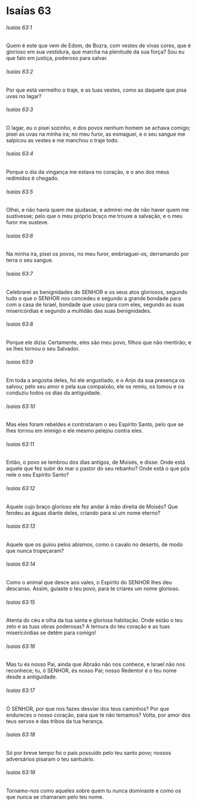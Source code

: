 # Isaías 63

###### Isaías 63:1

Quem é este que vem de Edom, de Bozra, com vestes de vivas cores, que é glorioso em sua vestidura, que marcha na plenitude da sua força? Sou eu que falo em justiça, poderoso para salvar.

###### Isaías 63:2

Por que está vermelho o traje, e as tuas vestes, como as daquele que pisa uvas no lagar?

###### Isaías 63:3

O lagar, eu o pisei sozinho, e dos povos nenhum homem se achava comigo; pisei as uvas na minha ira; no meu furor, as esmaguei, e o seu sangue me salpicou as vestes e me manchou o traje todo.

###### Isaías 63:4

Porque o dia da vingança me estava no coração, e o ano dos meus redimidos é chegado.

###### Isaías 63:5

Olhei, e não havia quem me ajudasse, e admirei-me de não haver quem me sustivesse; pelo que o meu próprio braço me trouxe a salvação, e o meu furor me susteve.

###### Isaías 63:6

Na minha ira, pisei os povos, no meu furor, embriaguei-os, derramando por terra o seu sangue.

###### Isaías 63:7

Celebrarei as benignidades do SENHOR e os seus atos gloriosos, segundo tudo o que o SENHOR nos concedeu e segundo a grande bondade para com a casa de Israel, bondade que usou para com eles, segundo as suas misericórdias e segundo a multidão das suas benignidades.

###### Isaías 63:8

Porque ele dizia: Certamente, eles são meu povo, filhos que não mentirão; e se lhes tornou o seu Salvador.

###### Isaías 63:9

Em toda a angústia deles, foi ele angustiado, e o Anjo da sua presença os salvou; pelo seu amor e pela sua compaixão, ele os remiu, os tomou e os conduziu todos os dias da antiguidade.

###### Isaías 63:10

Mas eles foram rebeldes e contristaram o seu Espírito Santo, pelo que se lhes tornou em inimigo e ele mesmo pelejou contra eles.

###### Isaías 63:11

Então, o povo se lembrou dos dias antigos, de Moisés, e disse: Onde está aquele que fez subir do mar o pastor do seu rebanho? Onde está o que pôs nele o seu Espírito Santo?

###### Isaías 63:12

Aquele cujo braço glorioso ele fez andar à mão direita de Moisés? Que fendeu as águas diante deles, criando para si um nome eterno?

###### Isaías 63:13

Aquele que os guiou pelos abismos, como o cavalo no deserto, de modo que nunca tropeçaram?

###### Isaías 63:14

Como o animal que desce aos vales, o Espírito do SENHOR lhes deu descanso. Assim, guiaste o teu povo, para te criares um nome glorioso.

###### Isaías 63:15

Atenta do céu e olha da tua santa e gloriosa habitação. Onde estão o teu zelo e as tuas obras poderosas? A ternura do teu coração e as tuas misericórdias se detêm para comigo!

###### Isaías 63:16

Mas tu és nosso Pai, ainda que Abraão não nos conhece, e Israel não nos reconhece; tu, ó SENHOR, és nosso Pai; nosso Redentor é o teu nome desde a antiguidade.

###### Isaías 63:17

Ó SENHOR, por que nos fazes desviar dos teus caminhos? Por que endureces o nosso coração, para que te não temamos? Volta, por amor dos teus servos e das tribos da tua herança.

###### Isaías 63:18

Só por breve tempo foi o país possuído pelo teu santo povo; nossos adversários pisaram o teu santuário.

###### Isaías 63:19

Tornamo-nos como aqueles sobre quem tu nunca dominaste e como os que nunca se chamaram pelo teu nome.

